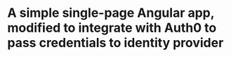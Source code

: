 # A simple single-page Angular app, modified to integrate with Auth0 to pass credentials to identity provider
